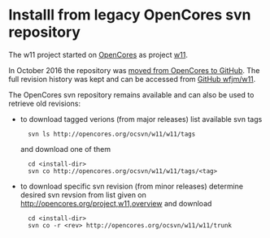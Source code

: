 # Installl from legacy OpenCores svn repository

The w11 project started on 
[OpenCores](http://opencores.org) as project
[w11](http://opencores.org/project,w11).

In October 2016 the repository was [moved from OpenCores to GitHub](https://wfjm.github.io/blogs/w11/2016-12-11-w11-moved-to-github.html). 
The full revision history was kept and can be accessed from
[GitHub wfjm/w11](https://github.com/wfjm/w11).

The OpenCores svn repository remains available and can also be used to
retrieve old revisions:

- to download tagged verions (from major releases) list available svn tags
      
        svn ls http://opencores.org/ocsvn/w11/w11/tags

   and download one of them

        cd <install-dir>
        svn co http://opencores.org/ocsvn/w11/w11/tags/<tag>

- to download specific svn revision (from minor releases) determine desired 
  svn revsion from list given on http://opencores.org/project,w11,overview
  and download 

        cd <install-dir>
        svn co -r <rev> http://opencores.org/ocsvn/w11/w11/trunk
